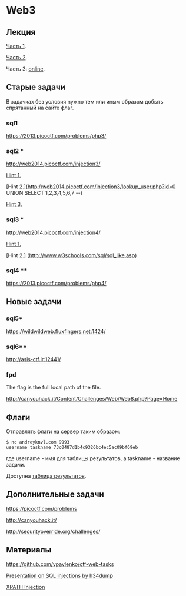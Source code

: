 Web3
====

## Лекция

[Часть 1](https://github.com/xairy/mipt-ctf/tree/master/04-web).

[Часть 2](https://github.com/xairy/mipt-ctf/tree/master/05-web2).

Часть 3:
[online](https://docs.google.com/presentation/d/1mh5VSc6VC_kIQgN7QKojpVsWbJJrUHyxPg_OYrr9QVg/edit?usp=sharing).


## Старые задачи

В задачках без условия нужно тем или иным образом добыть спрятанный на сайте флаг.

### sql1

https://2013.picoctf.com/problems/php3/

### sql2 \*

http://web2014.picoctf.com/injection3/

[Hint 1.](http://web2014.picoctf.com/injection3/lookup_user.php?id=1)

[Hint 2.](http://web2014.picoctf.com/injection3/lookup_user.php?id=0 UNION SELECT 1,2,3,4,5,6,7 --)

[Hint 3.](http://www.mssqltips.com/sqlservertutorial/196/informationschematables/)

### sql3 \*

http://web2014.picoctf.com/injection4/

[Hint 1.](http://web2014.picoctf.com/injection4/register.phps)

[Hint 2.] (http://www.w3schools.com/sql/sql_like.asp)

### sql4 \*\*

https://2013.picoctf.com/problems/php4/


## Новые задачи

### sql5\*

https://wildwildweb.fluxfingers.net:1424/

### sql6\*\*

http://asis-ctf.ir:12441/

### fpd

The flag is the full local path of the file.

http://canyouhack.it/Content/Challenges/Web/Web8.php?Page=Home


## Флаги

Отправлять флаги на сервер таким образом:
```
$ nc andreyknvl.com 9993
username taskname 73c0487d1b4c9326bc4ec5ac09bf69eb
```
где username - имя для таблицы результатов, а taskname - название задачи.

Доступна [таблица результатов](https://andreyknvl.com/mipt-ctf).


## Дополнительные задачи

https://picoctf.com/problems

http://canyouhack.it/

http://securityoverride.org/challenges/


## Материалы

https://github.com/vpavlenko/ctf-web-tasks

[Presentation on SQL injections by h34dump](https://docs.google.com/presentation/d/1Vks9AO7bA9OaABLBzyjNN0Z6wNKP_92JUoW28rYYAFY/edit#slide=id.g1284d550_1_15)

[XPATH Injection](https://www.owasp.org/index.php/XPATH_Injection)

